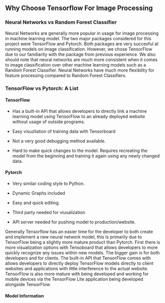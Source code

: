 ## Why Choose Tensorflow For Image Processing

### Neural Networks vs Random Forest Classifier

Neural Networks are generally more popular in usage for image processing in machine learning model. The two major packages considered for this project were TensorFlow and Pytorch. Both packages are very succesful at running models on image classification. However, we chose TensorFlow due to our familiarity with the package from previous experience. We also should note that neural networks are much more consistent when it comes to image classification over other machine learning models such as a Random Forest Classifier. Neural Networks have much more flexibility for feature processing compared to Random Forest Classifiers. 


### TensorFlow vs Pytorch: A List

#### TensorFlow

- Has a built-in API that allows developers to directly link a machine learning model using TensorFlow to an already deployed website without usage of outside programs.

- Easy visuzliation of training data with Tensorboard

- Not a very good debugging method available.

- Hard to make quick changes to the model. Requires recreating the model from the beginning and training it again using any newly changed data.


#### Pytorch

- Very similar coding style to Python.

- Dynamic Graphs included

- Easy and quick editing.

- Third party needed for viusalization 

- API server needed for pushing model to production/website.

Generally Tensorflow has an easier time for the developer to both create and implement a new neural network model, this is primarily due to TensorFlow being a slightly more mature product than Pytorch. First there is more visualization options with Tensoboard that allows developers to more quickly recognize any issues within new models. The bigger gain is for both developers and for clients. The built-in API that TensorFlow comes with allows developers to directly deploy TensorFlow models directly to client websites and applications with little interference to the actual website. TensorFlow is also more mature with being developed and working for mobile devices via the TensorFlow Lite application being developed alongside TensorFlow. 


#### Model Information

